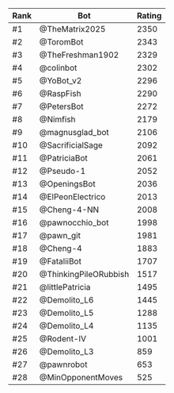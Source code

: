 Rank|Bot|Rating
---|---|---
#1|@TheMatrix2025|2350
#2|@ToromBot|2343
#3|@TheFreshman1902|2329
#4|@colinbot|2302
#5|@YoBot_v2|2296
#6|@RaspFish|2290
#7|@PetersBot|2272
#8|@Nimfish|2179
#9|@magnusglad_bot|2106
#10|@SacrificialSage|2092
#11|@PatriciaBot|2061
#12|@Pseudo-1|2052
#13|@OpeningsBot|2036
#14|@ElPeonElectrico|2013
#15|@Cheng-4-NN|2008
#16|@pawnocchio_bot|1998
#17|@pawn_git|1981
#18|@Cheng-4|1883
#19|@FataliiBot|1707
#20|@ThinkingPileORubbish|1517
#21|@littlePatricia|1495
#22|@Demolito_L6|1445
#23|@Demolito_L5|1288
#24|@Demolito_L4|1135
#25|@Rodent-IV|1001
#26|@Demolito_L3|859
#27|@pawnrobot|653
#28|@MinOpponentMoves|525
